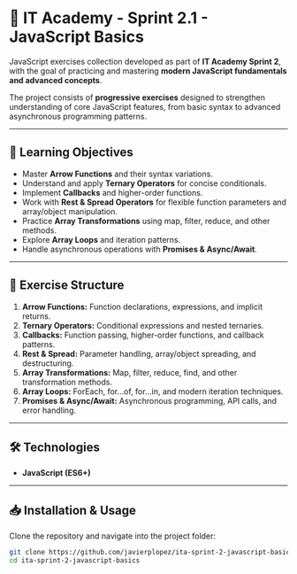 # 📑 IT Academy - Sprint 2.1 - JavaScript Basics

JavaScript exercises collection developed as part of **IT Academy Sprint 2**, with the goal of practicing and mastering **modern JavaScript fundamentals and advanced concepts**.

The project consists of **progressive exercises** designed to strengthen understanding of core JavaScript features, from basic syntax to advanced asynchronous programming patterns.

---

## 🚀 Learning Objectives
- Master **Arrow Functions** and their syntax variations.
- Understand and apply **Ternary Operators** for concise conditionals.
- Implement **Callbacks** and higher-order functions.
- Work with **Rest & Spread Operators** for flexible function parameters and array/object manipulation.
- Practice **Array Transformations** using map, filter, reduce, and other methods.
- Explore **Array Loops** and iteration patterns.
- Handle asynchronous operations with **Promises & Async/Await**.

---

## 📂 Exercise Structure
1. **Arrow Functions:** Function declarations, expressions, and implicit returns.
2. **Ternary Operators:** Conditional expressions and nested ternaries.
3. **Callbacks:** Function passing, higher-order functions, and callback patterns.
4. **Rest & Spread:** Parameter handling, array/object spreading, and destructuring.
5. **Array Transformations:** Map, filter, reduce, find, and other transformation methods.
6. **Array Loops:** ForEach, for...of, for...in, and modern iteration techniques.
7. **Promises & Async/Await:** Asynchronous programming, API calls, and error handling.

---

## 🛠️ Technologies
- **JavaScript (ES6+)**

---

## 📥 Installation & Usage

Clone the repository and navigate into the project folder:

```bash
git clone https://github.com/javierplopez/ita-sprint-2-javascript-basics.git
cd ita-sprint-2-javascript-basics